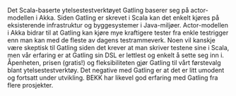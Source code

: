 Det Scala-baserte ytelsestestverktøyet Gatling baserer seg på actor-modellen i Akka. Siden Gatling er skrevet i Scala kan det enkelt kjøres på eksisterende infrastruktur og byggesystemer i Java-miljøer. Actor-modellen i Akka bidrar til at Gatling kan kjøre mye kraftigere tester fra enkle testrigger enn man kan med de fleste av dagens testrammeverk.
Noen vil kanskje være skeptisk til Gatling siden det krever at man skriver testene sine i Scala, men vår erfaring er at Gatling sin DSL er lettlest og enkelt å sette seg inn i. Åpenheten, prisen (gratis!) og fleksibiliteten gjør Gatling til vårt førstevalg blant ytelsestestverktøy. Det negative med Gatling er at det er litt umodent og fortsatt under utvikling. BEKK har likevel god erfaring med Gatling fra flere prosjekter.
